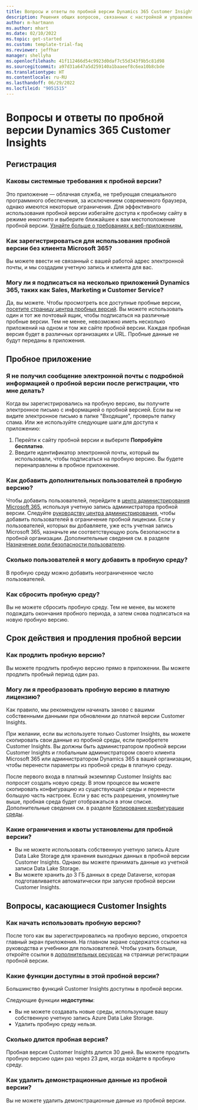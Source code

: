 ```yaml
---
title: Вопросы и ответы по пробной версии Dynamics 365 Customer Insights
description: Решения общих вопросов, связанных с настройкой и управлением пробной версии Customer Insights. Узнайте, как решить проблемы, связанные с платформой и приложениями.
author: m-hartmann
ms.author: mhart
ms.date: 02/10/2022
ms.topic: get-started
ms.custom: template-trial-faq
ms.reviewer: jeffhar
manager: shellyha
ms.openlocfilehash: 41f112466d54c9923d0daf7c55d343f9b5c81d98
ms.sourcegitcommit: a97d31a647a5d259140a1baaeef8c6ea10b8cbde
ms.translationtype: HT
ms.contentlocale: ru-RU
ms.lasthandoff: 06/29/2022
ms.locfileid: "9051515"
---
```

# <a name="dynamics-365-customer-insights-trial-faq"></a>Вопросы и ответы по пробной версии Dynamics 365 Customer Insights

## <a name="sign-up"></a>Регистрация

### <a name="what-are-the-system-requirements-for-the-trial"></a>Каковы системные требования к пробной версии?

Это приложение — облачная служба, не требующая специального программного обеспечения, за исключением современного браузера, однако имеются некоторые ограничения. Для эффективного использования пробной версии избегайте доступа к пробному сайту в режиме инкогнито и выберите ближайшее к вам местоположение пробной версии. [Узнайте больше о требованиях к веб-приложениям.](/power-platform/admin/web-application-requirements)

### <a name="how-do-i-sign-up-for-the-trial-without-a-microsoft-365-tenant"></a>Как зарегистрироваться для использования пробной версии без клиента Microsoft 365?

Вы можете ввести не связанный с вашей работой адрес электронной почты, и мы создадим учетную запись и клиента для вас.

### <a name="can-i-sign-up-for-multiple-dynamics-365-apps-such-as-sales-marketing-and-customer-service"></a>Могу ли я подписаться на несколько приложений Dynamics 365, таких как Sales, Marketing и Customer Service?

Да, вы можете. Чтобы просмотреть все доступные пробные версии, [посетите страницу центра пробных версий](https://dynamics.microsoft.com/dynamics-365-free-trial). Вы можете использовать один и тот же почтовый ящик, чтобы подписаться на различные пробные версии. Тем не менее, невозможно иметь несколько приложений на одном и том же сайте пробной версии. Каждая пробная версия будет в различных организациях и URL. Пробные данные не будут переданы в приложения.

## <a name="trial-app"></a>Пробное приложение

### <a name="i-didnt-receive-the-trial-details-email-after-signing-up-what-should-i-do"></a>Я не получил сообщение электронной почты с подробной информацией о пробной версии после регистрации, что мне делать?

Когда вы зарегистрировались на пробную версию, вы получите электронное письмо с информацией о пробной версией. Если вы не видите электронное письмо в папке "Входящие", проверьте папку спама. Или же используйте следующие шаги для доступа к приложению:

1. Перейти к сайту пробной версии и выберите **Попробуйте бесплатно**.
1. Введите идентификатор электронной почты, который вы использовали, чтобы подписаться на пробную версию. Вы будете перенаправлены в пробное приложение.

### <a name="how-do-i-add-more-users-to-a-trial"></a>Как добавить дополнительных пользователей в пробную версию?

Чтобы добавить пользователей, перейдите в [центр администрирования Microsoft 365](https://admin.microsoft.com), используя учетную запись администратора пробной версии. Следуйте [руководству центра администрирования](/microsoft-365/admin/add-users/add-users), чтобы добавить пользователей в ограничение пробной лицензии. Если у пользователей, которых вы добавляете, уже есть учетная запись Microsoft 365, назначьте им соответствующую роль безопасности в пробной организации. Дополнительные сведения см. в разделе [Назначение роли безопасности пользователю](/power-platform/admin/create-users-assign-online-security-roles#assign-a-security-role-to-a-user).

### <a name="how-many-users-can-i-add-to-my-trial-environment"></a>Сколько пользователей я могу добавить в пробную среду?

В пробную среду можно добавить неограниченное число пользователей.

### <a name="how-do-i-reset-the-trial-environment"></a>Как сбросить пробную среду?

Вы не можете сбросить пробную среду. Тем не менее, вы можете подождать окончания пробного периода, а затем снова подписаться на новую пробную версию.

## <a name="trial-expiration-and-extension"></a>Срок действия и продления пробной версии

### <a name="how-do-i-extend-the-trial"></a>Как продлить пробную версию?

Вы можете продлить пробную версию прямо в приложении. Вы можете продлить пробный период один раз.

### <a name="can-i-convert-the-trial-to-a-paid-license"></a>Могу ли я преобразовать пробную версию в платную лицензию?

Как правило, мы рекомендуем начинать заново с вашими собственными данными при обновлении до платной версии Customer Insights. 

При желании, если вы используете только Customer Insights, вы можете скопировать свои данные из пробной среды, если приобретете Customer Insights. Вы должны быть администратором пробной версии Customer Insights и глобальным администратором своего клиента Microsoft 365 или администратором Dynamics 365 в вашей организации, чтобы перенести параметры из пробной среды в платную среду.

После первого входа в платный экземпляр Customer Insights вас попросят создать новую среду. В этом процессе вы можете скопировать конфигурацию из существующей среды и перенести большую часть настроек. Если у вас есть разрешения, упомянутые выше, пробная среда будет отображаться в этом списке. Дополнительные сведения см. в разделе [Копирование конфигурации среды](create-environment.md#copy-the-environment-configuration).

### <a name="what-are-the-trial-limits-and-quotas"></a>Какие ограничения и квоты установлены для пробной версии?

- Вы не можете использовать собственную учетную запись Azure Data Lake Storage для хранения выходных данных в пробной версии Customer Insights. Однако вы можете принимать данные из учетной записи Data Lake Storage.
- Вы можете хранить до 3 ГБ данных в среде Dataverse, которая подготавливается автоматически при запуске пробной версии Customer Insights.

## <a name="customer-insights-specific-questions"></a>Вопросы, касающиеся Customer Insights

### <a name="how-do-i-start-using-the-trial"></a>Как начать использовать пробную версию?

После того как вы зарегистрировались на пробную версию, откроется главный экран приложения. На главном экране содержатся ссылки на руководства и учебники для пользователей. Чтобы узнать больше, откройте ссылки в [дополнительных ресурсах](trial-signup.md#additional-resources) на странице регистрации пробной версии.

### <a name="what-features-are-available-in-the-trial"></a>Какие функции доступны в этой пробной версии?

Большинство функций Customer Insights доступны в пробной версии.

Следующие функции **недоступны**:

- Вы не можете создавать новые среды, использующие вашу собственную учетную запись Azure Data Lake Storage.
- Удалить пробную среду нельзя.

### <a name="how-long-does-the-trial-last"></a>Сколько длится пробная версия?

Пробная версия Customer Insights длится 30 дней. Вы можете продлить пробную версию один раз через 23 дня, когда войдете в пробную среду.

### <a name="how-do-i-remove-sample-data-from-the-trial"></a>Как удалить демонстрационные данные из пробной версии?

Вы не можете удалить демонстрационные данные из пробной версии.
